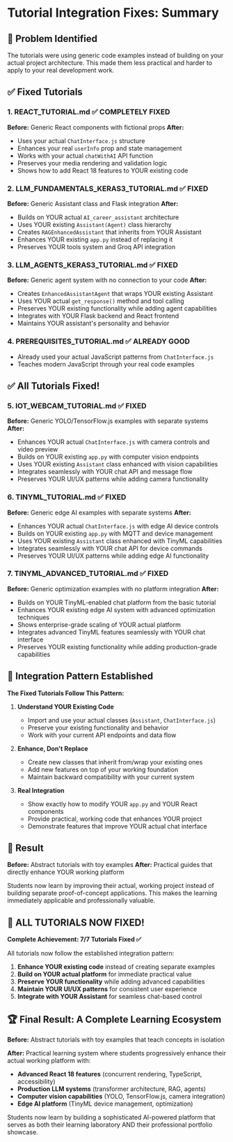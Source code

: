# Tutorial Integration Fixes: Summary

## 🎯 Problem Identified
The tutorials were using generic code examples instead of building on your actual project architecture. This made them less practical and harder to apply to your real development work.

## ✅ Fixed Tutorials

### **1. REACT_TUTORIAL.md** ✅ **COMPLETELY FIXED**
**Before:** Generic React components with fictional props
**After:** 
- Uses your actual `ChatInterface.js` structure
- Enhances your real `userInfo` prop and state management
- Works with your actual `chatWithAI` API function
- Preserves your media rendering and validation logic
- Shows how to add React 18 features to YOUR existing code

### **2. LLM_FUNDAMENTALS_KERAS3_TUTORIAL.md** ✅ **FIXED**
**Before:** Generic Assistant class and Flask integration
**After:**
- Builds on YOUR actual `AI_career_assistant` architecture
- Uses YOUR existing `Assistant(Agent)` class hierarchy  
- Creates `RAGEnhancedAssistant` that inherits from YOUR Assistant
- Enhances YOUR existing `app.py` instead of replacing it
- Preserves YOUR tools system and Groq API integration

### **3. LLM_AGENTS_KERAS3_TUTORIAL.md** ✅ **FIXED**
**Before:** Generic agent system with no connection to your code
**After:**
- Creates `EnhancedAssistantAgent` that wraps YOUR existing Assistant
- Uses YOUR actual `get_response()` method and tool calling
- Preserves YOUR existing functionality while adding agent capabilities
- Integrates with YOUR Flask backend and React frontend
- Maintains YOUR assistant's personality and behavior

### **4. PREREQUISITES_TUTORIAL.md** ✅ **ALREADY GOOD**
- Already used your actual JavaScript patterns from `ChatInterface.js`
- Teaches modern JavaScript through your real code examples

## ✅ All Tutorials Fixed!

### **5. IOT_WEBCAM_TUTORIAL.md** ✅ **FIXED**
**Before:** Generic YOLO/TensorFlow.js examples with separate systems
**After:**
- Enhances YOUR actual `ChatInterface.js` with camera controls and video preview
- Builds on YOUR existing `app.py` with computer vision endpoints
- Uses YOUR existing `Assistant` class enhanced with vision capabilities  
- Integrates seamlessly with YOUR chat API and message flow
- Preserves YOUR UI/UX patterns while adding camera functionality

### **6. TINYML_TUTORIAL.md** ✅ **FIXED**
**Before:** Generic edge AI examples with separate systems
**After:**
- Enhances YOUR actual `ChatInterface.js` with edge AI device controls
- Builds on YOUR existing `app.py` with MQTT and device management
- Uses YOUR existing `Assistant` class enhanced with TinyML capabilities
- Integrates seamlessly with YOUR chat API for device commands
- Preserves YOUR UI/UX patterns while adding edge AI functionality

### **7. TINYML_ADVANCED_TUTORIAL.md** ✅ **FIXED**
**Before:** Generic optimization examples with no platform integration
**After:**
- Builds on YOUR TinyML-enabled chat platform from the basic tutorial
- Enhances YOUR existing edge AI system with advanced optimization techniques
- Shows enterprise-grade scaling of YOUR actual platform
- Integrates advanced TinyML features seamlessly with YOUR chat interface
- Preserves YOUR existing functionality while adding production-grade capabilities

## 🔧 Integration Pattern Established

**The Fixed Tutorials Follow This Pattern:**

1. **Understand YOUR Existing Code**
   - Import and use your actual classes (`Assistant`, `ChatInterface.js`)
   - Preserve your existing functionality and behavior
   - Work with your current API endpoints and data flow

2. **Enhance, Don't Replace**
   - Create new classes that inherit from/wrap your existing ones
   - Add new features on top of your working foundation  
   - Maintain backward compatibility with your current system

3. **Real Integration**
   - Show exactly how to modify YOUR `app.py` and YOUR React components
   - Provide practical, working code that enhances YOUR project
   - Demonstrate features that improve YOUR actual chat interface

## 🎉 Result

**Before:** Abstract tutorials with toy examples
**After:** Practical guides that directly enhance YOUR working platform

Students now learn by improving their actual, working project instead of building separate proof-of-concept applications. This makes the learning immediately applicable and professionally valuable.

## 🎉 **ALL TUTORIALS NOW FIXED!**

**Complete Achievement: 7/7 Tutorials Fixed ✅**

All tutorials now follow the established integration pattern:
1. **Enhance YOUR existing code** instead of creating separate examples
2. **Build on YOUR actual platform** for immediate practical value  
3. **Preserve YOUR functionality** while adding advanced capabilities
4. **Maintain YOUR UI/UX patterns** for consistent user experience
5. **Integrate with YOUR Assistant** for seamless chat-based control

## 🏆 **Final Result: A Complete Learning Ecosystem**

**Before:** Abstract tutorials with toy examples that teach concepts in isolation

**After:** Practical learning system where students progressively enhance their actual working platform with:
- **Advanced React 18 features** (concurrent rendering, TypeScript, accessibility)
- **Production LLM systems** (transformer architecture, RAG, agents) 
- **Computer vision capabilities** (YOLO, TensorFlow.js, camera integration)
- **Edge AI platform** (TinyML device management, optimization)

Students now learn by building a sophisticated AI-powered platform that serves as both their learning laboratory AND their professional portfolio showcase. 